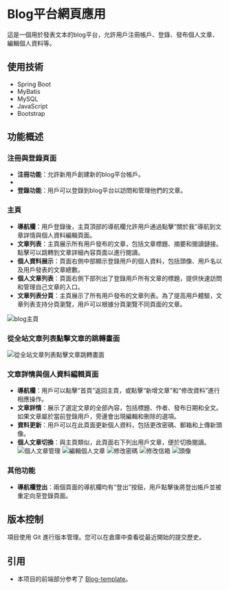 # Blog平台網頁應用

這是一個用於發表文本的blog平台，允許用戶注冊帳戶、登錄、發布個人文章、編輯個人資料等。

## 使用技術

- Spring Boot
- MyBatis
- MySQL
- JavaScript
- Bootstrap

## 功能概述

### 注冊與登錄頁面
- **注冊功能**：允許新用戶創建新的blog平台帳戶。
- 
- **登錄功能**：用戶可以登錄到blog平台以訪問和管理他們的文章。

### 主頁
- **導航欄**：用戶登錄後，主頁頂部的導航欄允許用戶通過點擊“關於我”導航到文章詳情與個人資料編輯頁面。
- **文章列表**：主頁展示所有用戶發布的文章，包括文章標題、摘要和閱讀鏈接。點擊可以跳轉到文章詳細內容頁面以進行閱讀。
- **個人資料展示**：頁面右側中部顯示登錄用戶的個人資料，包括頭像、用戶名以及用戶發表的文章總數。
- **個人文章列表**：頁面右側下部列出了登錄用戶所有文章的標題，提供快速訪問和管理自己文章的入口。
-  **文章列表分頁**：主頁展示了所有用戶發布的文章列表。為了提高用戶體驗，文章列表支持分頁瀏覽，用戶可以根據分頁瀏覽不同頁面的文章。

 ![blog主頁](https://github.com/a32905169/my-blog/assets/167669905/38dea347-43f6-4840-9c8a-382b367968f8)
 
### 從**全站文章列表**點擊文章的跳轉畫面

![從全站文章列表點擊文章跳轉畫面](https://github.com/a32905169/my-blog/assets/167669905/602ec85e-bef5-49e4-8736-606fe431d1aa)




### 文章詳情與個人資料編輯頁面
- **導航欄**：用戶可以點擊“首頁”返回主頁，或點擊“新增文章”和“修改資料”進行相應操作。
- **文章詳情**：展示了選定文章的全部內容，包括標題、作者、發布日期和全文。如果文章屬於當前登錄用戶，旁邊會出現編輯和刪除的選項。
- **資料更新**：用戶可以在此頁面更新個人資料，包括更改密碼、郵箱和上傳新頭像。
- **個人文章切換**：與主頁類似，此頁面右下列出用戶文章，便於切換閱讀。
![個人文章管理](https://github.com/a32905169/my-blog/assets/167669905/6a661993-c383-460b-bfb1-e82fa86ccdc2)
![編輯個人文章](https://github.com/a32905169/my-blog/assets/167669905/1052e02f-a47d-4ea1-9d17-f181dfde5967)
![修改密碼](https://github.com/a32905169/my-blog/assets/167669905/254e7c8e-b047-4a87-a003-92c0f62f2f25)
![修改信箱](https://github.com/a32905169/my-blog/assets/167669905/517e79cc-11cc-4c7f-a2f6-6399b9392659)
![頭像](https://github.com/a32905169/my-blog/assets/167669905/c926f584-9e1b-45f5-9d75-fe453592685a)



### 其他功能
- **導航欄登出**：兩個頁面的導航欄均有“登出”按鈕，用戶點擊後將登出帳戶並被重定向至登錄頁面。





## 版本控制

項目使用 Git 進行版本管理。您可以在倉庫中查看從最近開始的提交歷史。




## 引用

- 本项目的前端部分参考了 [Blog-template](https://github.com/Raxcl/blog-parent.git)。
